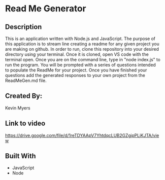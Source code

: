# Read Me Generator

## Description

This is an application written with Node.js and JavaScript. The purpose of this application is to stream line creating a readme for any given project you are making on github. In order to run, clone this repository into your desired directory using your terminal. Once it is cloned, open VS code with the terminal open. Once you are on the command line, type in "node index.js" to run the program. You will be prompted with a series of questions intended to populate the ReadMe for your project. Once you have finished your questions add the generated responses to your own project from the ReadMeGen.md file.


## Created By:
Kevin Myers

## Link to video
https://drive.google.com/file/d/1reTDYAApV7YhtdqcLUB2GZgjpPLjKJTA/view

## Built With
* JavaScript
* Node

